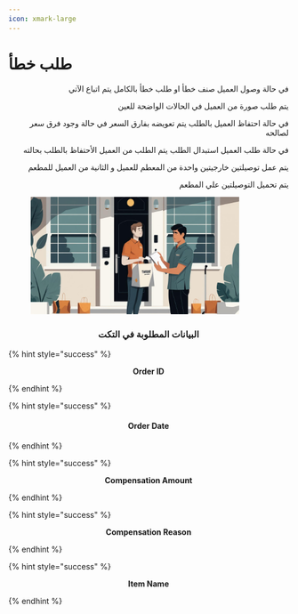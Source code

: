 ```yaml
---
icon: xmark-large
---
```


# طلب خطأ

<p align="right">في حالة وصول العميل صنف خطأ او طلب خطأ بالكامل يتم اتباع الآتي</p>

<p align="right">يتم طلب صورة من العميل في الحالات الواضحة للعين</p>

<p align="right">في حالة احتفاظ العميل بالطلب يتم تعويضه بفارق السعر في حالة وجود فرق سعر لصالحه</p>

<p align="right">في حالة طلب العميل استبدال الطلب يتم الطلب من العميل الأحتفاظ بالطلب بحالته</p>

<p align="right">يتم عمل توصيلتين خارجيتين واحدة من المعطم للعميل و الثانية من العميل للمطعم</p>

<p align="right">يتم تحميل التوصيلتين علي المطعم</p>

<figure><img src="../../.gitbook/assets/Flat vector graphic in a clean, simple style depicting a Caucasian male customer, appearing mildly disappointed, standing at his modern apartment&#x27;s front door. He holds a takeout bag, from which a food co (1).jpg" alt="" width="375"><figcaption></figcaption></figure>

<h3 align="center">البيانات المطلوبة في التكت</h3>

{% hint style="success" %}
<p align="center"><strong>Order ID</strong></p>
{% endhint %}

{% hint style="success" %}
<h4 align="center">Order Date</h4>
{% endhint %}

{% hint style="success" %}
<p align="center"><strong>Compensation Amount</strong></p>
{% endhint %}

{% hint style="success" %}
<p align="center"><strong>Compensation Reason</strong></p>
{% endhint %}

{% hint style="success" %}
<p align="center"><strong>Item Name</strong></p>
{% endhint %}
